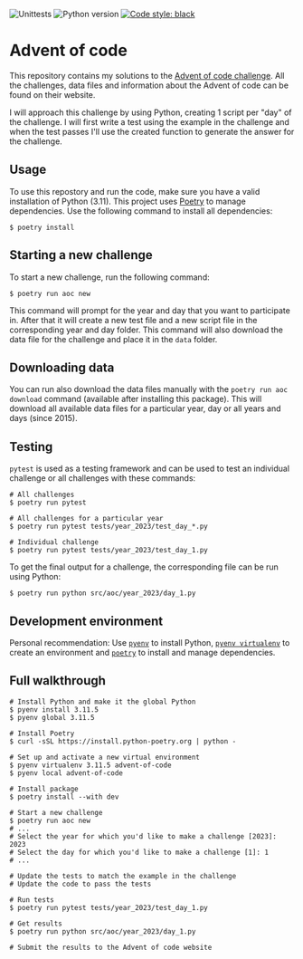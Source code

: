 ![Unittests](https://github.com/gijswobben/advent-of-code/actions/workflows/tests.yaml/badge.svg) ![Python version](https://img.shields.io/badge/Python-3.11-blue?style=flat&logo=python&logoColor=white&label=Python) [![Code style: black](https://img.shields.io/badge/code%20style-black-000000.svg)](https://github.com/psf/black)

# Advent of code

This repository contains my solutions to the [Advent of code challenge](https://adventofcode.com). All the challenges, data files and information about the Advent of code can be found on their website.

I will approach this challenge by using Python, creating 1 script per "day" of the challenge. I will first write a test using the example in the challenge and when the test passes I'll use the created function to generate the answer for the challenge.

## Usage

To use this repostory and run the code, make sure you have a valid installation of Python (3.11). This project uses [Poetry](https://python-poetry.org/) to manage dependencies. Use the following command to install all dependencies:

```shell
$ poetry install
```

## Starting a new challenge

To start a new challenge, run the following command:

```shell
$ poetry run aoc new
```

This command will prompt for the year and day that you want to participate in. After that it will create a new test file and a new script file in the corresponding year and day folder. This command will also download the data file for the challenge and place it in the `data` folder.

## Downloading data

You can run also download the data files manually with the `poetry run aoc download` command (available after installing this package). This will download all available data files for a particular year, day or all years and days (since 2015).

## Testing

`pytest` is used as a testing framework and can be used to test an individual challenge or all challenges with these commands:

```shell
# All challenges
$ poetry run pytest

# All challenges for a particular year
$ poetry run pytest tests/year_2023/test_day_*.py

# Individual challenge
$ poetry run pytest tests/year_2023/test_day_1.py
```

To get the final output for a challenge, the corresponding file can be run using Python:

```shell
$ poetry run python src/aoc/year_2023/day_1.py
```

## Development environment

Personal recommendation: Use [`pyenv`](https://github.com/pyenv/pyenv) to install Python, [`pyenv virtualenv`](https://github.com/pyenv/pyenv-virtualenv) to create an environment and [`poetry`](https://python-poetry.org/) to install and manage dependencies.

## Full walkthrough

```shell
# Install Python and make it the global Python
$ pyenv install 3.11.5
$ pyenv global 3.11.5

# Install Poetry
$ curl -sSL https://install.python-poetry.org | python -

# Set up and activate a new virtual environment
$ pyenv virtualenv 3.11.5 advent-of-code
$ pyenv local advent-of-code

# Install package
$ poetry install --with dev

# Start a new challenge
$ poetry run aoc new
# ...
# Select the year for which you'd like to make a challenge [2023]: 2023
# Select the day for which you'd like to make a challenge [1]: 1
# ...

# Update the tests to match the example in the challenge
# Update the code to pass the tests

# Run tests
$ poetry run pytest tests/year_2023/test_day_1.py

# Get results
$ poetry run python src/aoc/year_2023/day_1.py

# Submit the results to the Advent of code website
```
